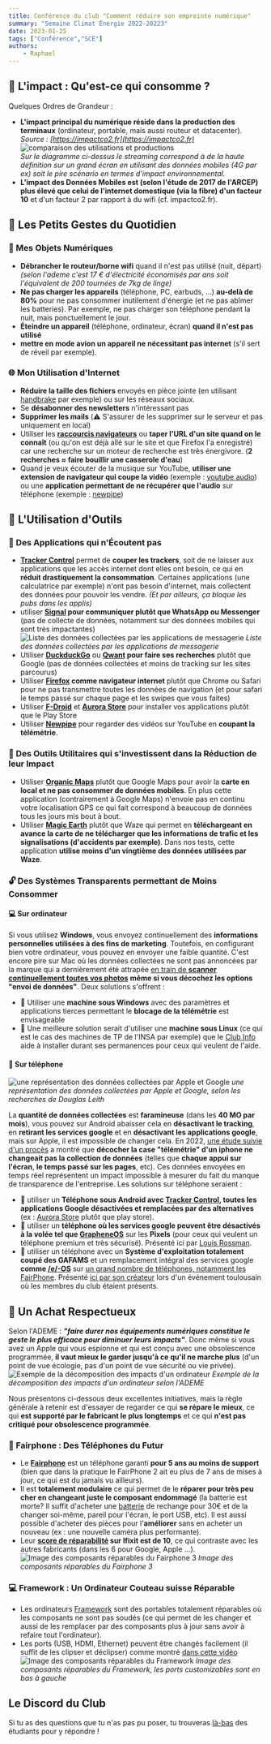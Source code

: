 ```yaml
---
title: Conférence du club "Comment réduire son empreinte numérique"
summary: "Semaine Climat Énergie 2022-20223"
date: 2023-01-25
tags: ["Conférence","SCE"]
authors:
    - Raphael
---
```

## 📰 L'impact : **Qu'est-ce qui consomme** ?
Quelques Ordres de Grandeur :
  - **L'impact principal du numérique réside dans la production des terminaux** (ordinateur, portable, mais aussi routeur et datacenter). *Source : [https://impactco2.fr](https://impactco2.fr)*
  ![comparaison des utilisations et productions](./comparatif.png)<br>
 *Sur le diagramme ci-dessus le streaming correspond à de la haute définition sur un grand écran en utilisant des données mobiles (4G par ex) soit le pire scénario en termes d'impact environnemental.*
  - **L'impact des Données Mobiles est (selon l'étude de 2017 de l'ARCEP) plus élevé que celui de l'internet domestique (via la fibre) d'un facteur 10** et d'un facteur 2 par rapport à du wifi (cf. impactco2.fr). 


## 🏡 Les **Petits Gestes du Quotidien**
### 🔌 Mes **Objets Numériques** 
  - **Débrancher le routeur/borne wifi** quand il n'est pas utilisé (nuit, départ) *(selon l'ademe c'est 17 € d'électricité économisés par ans soit l'équivalent de 200 tournées de 7kg de linge)*
  - **Ne pas charger les appareils** (téléphone, PC, earbuds, ...) **au-delà de 80%** pour ne pas consommer inutilement d'énergie (et ne pas abîmer les batteries). Par exemple, ne pas charger son téléphone pendant la nuit, mais ponctuellement le jour.
  - **Éteindre un appareil** (téléphone, ordinateur, écran) **quand il n'est pas utilisé**
  - **mettre en mode avion un appareil ne nécessitant pas internet** (s'il sert de réveil par exemple).

### 🌐 Mon **Utilisation d'Internet**
  - **Réduire la taille des fichiers** envoyés en pièce jointe (en utilisant [handbrake](https://handbrake.fr/downloads.php) par exemple) ou sur les réseaux sociaux.
  - Se **désabonner des newsletters** n'intéressant pas
  - **Supprimer les mails** (⚠️ S'assurer de les supprimer sur le serveur et pas uniquement en local)
  - Utiliser les **[raccourcis navigateurs](https://support.mozilla.org/fr/kb/marque-pages-firefox)** ou **taper l'URL d'un site quand on le connaît** (ou qu'on est déjà allé sur le site et que Firefox l'a enregistré) car une recherche sur un moteur de recherche est très énergivore. (**2 recherches ≈ faire bouillir une casserole d'eau**)
  - Quand je veux écouter de la musique sur YouTube, **utiliser une extension de navigateur qui coupe la vidéo** (exemple : [youtube audio](https://addons.mozilla.org/en-US/firefox/addon/youtube-audio/?utm_source=addons.mozilla.org&utm_medium=referral&utm_content=search)) ou une **application permettant de ne récupérer que l'audio** sur téléphone (exemple : [newpipe](https://f-droid.org/en/packages/org.schabi.newpipe/))

## 📲 L'**Utilisation d'Outils**

### 🔐 Des **Applications** qui n'**Écoutent pas**
- **[Tracker Control](https://f-droid.org/en/packages/net.kollnig.missioncontrol.fdroid/)** permet de **couper les trackers**, soit de ne laisser aux applications que les accès internet dont elles ont besoin, ce qui en **réduit drastiquement la consommation**. Certaines applications (une calculatrice par exemple) n'ont pas besoin d'internet, mais collectent des données pour pouvoir les vendre. *(Et par ailleurs, ça bloque les pubs dans les applis)*
- utiliser **[Signal](https://www.signal.org/) pour communiquer plutôt que WhatsApp ou Messenger** (pas de collecte de données, notamment sur des données mobiles qui sont très impactantes)
![Liste des données collectées par les applications de messagerie](https://external-content.duckduckgo.com/iu/?u=https%3A%2F%2Fi1.wp.com%2Fgadgets-africa.com%2Fwp-content%2Fuploads%2F2021%2F01%2FData-Linked-to-you-Collected-by-Apps.jpg%3Ffit%3D1585%252C1117%26ssl%3D1&f=1&nofb=1&ipt=fdd2a3a2c5de9edeba6f6db9f7e7ba1c0ffe67cf840ec42d60e27a44cf2f6781&ipo=images)
*Liste des données collectées par les applications de messagerie*
- Utiliser **[DuckduckGo](https://www.duckduckgo.com/)** ou **[Qwant](https://www.qwant.com/) pour faire ses recherches** plutôt que Google (pas de données collectées et moins de tracking sur les sites parcourus)
- Utiliser **[Firefox](https://www.mozilla.org/fr/firefox/new/) comme navigateur internet** plutôt que Chrome ou Safari pour ne pas transmettre toutes les données de navigation (et pour safari le temps passé sur chaque page et les swipes que vous faites)
- Utiliser **[F-Droid](https://f-droid.org/en/)** et **[Aurora Store](https://f-droid.org/en/packages/com.aurora.store/)** pour installer vos applications plutôt que le Play Store
- Utiliser **[Newpipe](https://f-droid.org/en/packages/org.schabi.newpipe/)** pour regarder des vidéos sur YouTube en **coupant la télémétrie**.

### 🌿 Des **Outils Utilitaires** qui s'**investissent dans la Réduction de leur Impact**
- Utiliser **[Organic Maps](https://f-droid.org/en/packages/app.organicmaps/)** plutôt que Google Maps pour avoir la **carte en local et ne pas consommer de données mobiles**. En plus cette application (contrairement à Google Maps) n'envoie pas en continu votre localisation GPS ce qui fait correspond à beaucoup de données tous les jours mis bout à bout.
- Utiliser **[Magic Earth](https://www.magicearth.com/)** plutôt que Waze qui permet en **téléchargeant en avance la carte de ne télécharger que les informations de trafic et les signalisations (d'accidents par exemple)**. Dans nos tests, cette application **utilise moins d'un vingtième des données utilisées par Waze**.


### 🔓️ Des Systèmes **Transparents** permettant de **Moins Consommer**

#### 💻️ Sur ordinateur
Si vous utilisez **Windows**, vous envoyez continuellement des **informations personnelles utilisées à des fins de marketing**. Toutefois, en configurant bien votre ordinateur, vous pouvez en envoyer une faible quantité. C'est encore pire sur Mac où les données collectées ne sont pas annoncées par la marque qui a dernièrement été attrapée [en train de **scanner continuellement toutes vos photos**](https://www.youtube.com/watch?v=6LfCJGSUcfk) **même si vous décochez les options "envoi de données"**. Deux solutions s'offrent :
  - 🥈 Utiliser une **machine sous Windows** avec des paramètres et applications tierces permettant le **blocage de la télémétrie** est envisageable
  - 🥇 Une meilleure solution serait d'utiliser une **machine sous Linux** (ce qui est le cas des machines de TP de l'INSA par exemple) que le [Club Info](https://discord.com/invite/9G8cWyK) aide à installer durant ses permanences pour ceux qui veulent de l'aide.

#### 📱 Sur téléphone
![une représentation des données collectées par Apple et Google](./Telemetry.png)
*une représentation des données collectées par Apple et Google, selon les recherches de Douglas Leith*


La **quantité de données collectées** est **faramineuse** (dans les **40 MO par mois**), vous pouvez sur Android abaisser cela en **désactivant le tracking**, en **retirant les services google** et en **désactivant les applications google**, mais sur Apple, il est impossible de changer cela. En 2022, [une étude suivie d'un procès](https://techcrunch.com/2022/11/14/apple-faces-new-lawsuit-over-its-data-collection-practices-in-first-party-apps-like-the-app-store/?guccounter=1&guce_referrer=aHR0cHM6Ly9kdWNrZHVja2dvLmNvbS8&guce_referrer_sig=AQAAALJXtVC304EmfEUlgkHR1wJGKmtzP8JWwswfvJZSzbxfI5uIZvITASi_kURd7iZGJ42xiZJFUeOY3V_iUWnahGIhBjPyFfn6UF_7IQNP_ATpSTdfZ3TEZozldhlHmUtxH26M26aWUJlu4OmyGNBZWhhZ0JJgO88fz_NGgInfxJ0I) a montré que **décocher la case "télémétrie" d'un iphone ne changeait pas la collection de données** (telles que **chaque appui sur l'écran**, **le temps passé sur les pages**, etc). Ces données envoyées en temps réel représentent un impact impossible à mesurer du fait du manque de transparence de l'entreprise. Les solutions sur téléphone seraient :
  - 🥉 utiliser un **Téléphone sous Android avec [Tracker Control](https://f-droid.org/en/packages/net.kollnig.missioncontrol.fdroid/), toutes les applications Google désactivées et remplacées par des alternatives** (ex : [Aurora Store](https://f-droid.org/en/packages/com.aurora.store/) plutôt que play store). 
  - 🥈 utiliser un **téléphone où les services google peuvent être désactivés à la volée tel que [GrapheneOS](https://grapheneos.org/)** sur les **Pixels** (pour ceux qui veulent un téléphone premium et très sécurisé). Présenté ici par [Louis Rossman](https://www.youtube.com/watch?v=yIZmUINSvQ4).
  - 🥈 utiliser un téléphone avec un **Système d'exploitation totalement coupé des GAFAMS** et un remplacement intégral des services google **comme [/e/-OS](https://murena.com/smartphones/)** sur [un grand nombre de téléphones, notamment les FairPhone](https://doc.e.foundation/devices). Présenté [ici par son créateur](https://www.youtube.com/watch?v=FwMm1phAFYE&t=34s) lors d'un événement toulousain où les membres du club étaient présents.


## 🎁 Un **Achat Respectueux**
Selon l'ADEME : ***"faire durer nos équipements numériques constitue le geste le plus efficace pour diminuer leurs impacts"***. Donc même si vous avez un Apple qui vous espionne et qui est conçu avec une obsolescence programmée, **il vaut mieux le garder jusqu'à ce qu'il ne marche plus** (d'un point de vue écologie, pas d'un point de vue sécurité ou vie privée).
![Exemple de la décomposition des impacts d'un ordinateur](https://external-content.duckduckgo.com/iu/?u=https%3A%2F%2Fwww.missionenergie.goodplanet.org%2Fuploads%2F2019%2F09%2Fnumerique-ordinateur-ges-600.jpg&f=1&nofb=1&ipt=2a3678ff33c8b7984ae501b5c2a899df41fb157b304b68a55c93d9672f572692&ipo=images)
*Exemple de la décomposition des impacts d'un ordinateur selon l'ADEME*

Nous présentons ci-dessous deux excellentes initiatives, mais la règle générale à retenir est d'essayer de regarder ce qui **se répare le mieux**, ce qui **est supporté par le fabricant le plus longtemps** et ce qui **n'est pas critiqué pour obsolescence programmée**.

### 📱 Fairphone : Des **Téléphones du Futur**
- Le **[Fairphone](https://www.fairphone.com/fr)** est un téléphone garanti **pour 5 ans au moins de support** (bien que dans la pratique le FairPhone 2 ait eu plus de 7 ans de mises à jour, ce qui est du jamais vu ailleurs).
- Il est **totalement modulaire** ce qui permet de le **réparer pour très peu cher en changeant juste le composant endommagé** (la batterie est morte? Il suffit d'acheter une [batterie](https://shop.fairphone.com/fr/fairphone-4-battery) de rechange pour 30€ et de la changer soi-même, pareil pour l'écran, le port USB, etc). Il est aussi possible d'acheter des pièces pour l'**améliorer** sans en acheter un nouveau (ex : une nouvelle caméra plus performante).
- Leur **[score de réparabilité](https://www.ifixit.com/News/55818/fairphone-4-teardown-if-only-apple-made-phones-like-this) sur Ifixit est de 10**, ce qui contraste avec les autres fabricants (dans les 6 pour Google, Apple ...).
![Image des composants réparables du Fairphone 3](https://external-content.duckduckgo.com/iu/?u=https%3A%2F%2Fwww.fairphone.com%2Fwp-content%2Fuploads%2F2020%2F10%2Fifixit-fairphone-repairability-3-plus-scaled.jpg&f=1&nofb=1&ipt=8a0b31113acd184e67897c22e6880be8d5c59c9a37aec0e79b941dc59d32b0a0&ipo=images)
*Image des composants réparables du Fairphone 3*

### 💻️ Framework : Un **Ordinateur Couteau suisse Réparable**
- Les ordinateurs [Framework](https://frame.work/fr/fr) sont des portables totalement réparables où les composants ne sont pas soudés (ce qui permet de les changer et aussi de les remplacer par des composants plus à jour sans avoir à refaire tout l'ordinateur).
- Les ports (USB, HDMI, Ethernet) peuvent être changés facilement (il suffit de les clipser et déclipser) comme montré [dans cette vidéo](https://youtu.be/lCO31iiZtHQ?t=481)
![Image des composants réparables du Framework](https://external-content.duckduckgo.com/iu/?u=https%3A%2F%2Fstatic.techspot.com%2Fimages%2Fproducts%2F2021%2Flaptops%2Forg%2F2021-07-22-product-3.jpg&f=1&nofb=1&ipt=e7b1997e2add30d75b962a90feb54529f968211b05c03dd9b51dca94a8690190&ipo=images)
*Image des composants réparables du Framework, les ports customizables sont en bas à gauche*


## Le Discord du Club
Si tu as des questions que tu n'as pas pu poser, tu trouveras [là-bas](https://discord.com/invite/9G8cWyK) des étudiants pour y répondre !
